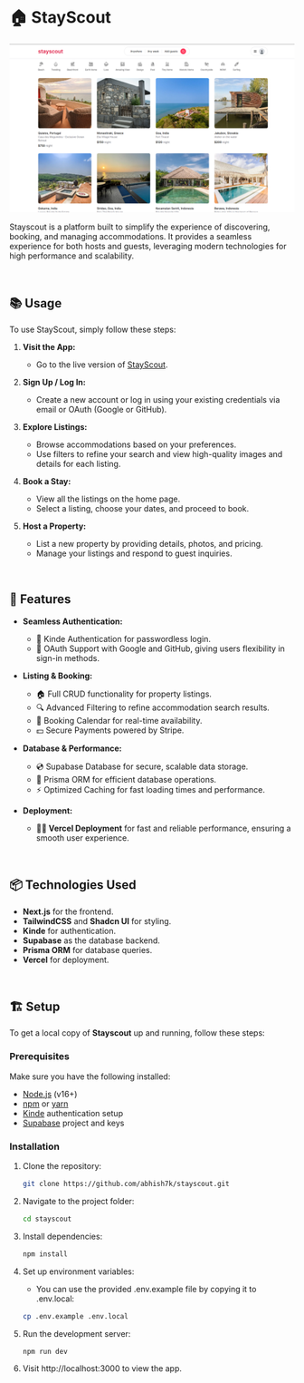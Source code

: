 # 🏠 StayScout

![Preview](./public/readme-img.png)


Stayscout is a platform built to simplify the experience of discovering, booking, and managing accommodations. It provides a seamless experience for both hosts and guests, leveraging modern technologies for high performance and scalability.




<br>

## 📚 Usage

To use StayScout, simply follow these steps:

1. **Visit the App:**
   - Go to the live version of [StayScout](https://stayscout.vercel.app/).

2. **Sign Up / Log In:**
   - Create a new account or log in using your existing credentials via email or OAuth (Google or GitHub).

3. **Explore Listings:**
   - Browse accommodations based on your preferences.
   - Use filters to refine your search and view high-quality images and details for each listing.

4. **Book a Stay:**
   - View all the listings on the home page.
   - Select a listing, choose your dates, and proceed to book.

5. **Host a Property:**
   - List a new property by providing details, photos, and pricing.
   - Manage your listings and respond to guest inquiries.


<br>


## 🚀 Features

- **Seamless Authentication:**
  - 🔐 Kinde Authentication for passwordless login.
  - 🔑 OAuth Support with Google and GitHub, giving users flexibility in sign-in methods.

- **Listing & Booking:**
  - 🏠 Full CRUD functionality for property listings.
  - 🔍 Advanced Filtering to refine accommodation search results.
  - 📅 Booking Calendar for real-time availability.
  - 💵 Secure Payments powered by Stripe.

- **Database & Performance:**
  - 💿 Supabase Database for secure, scalable data storage.
  - 💨 Prisma ORM for efficient database operations.
  - ⚡ Optimized Caching for fast loading times and performance.

- **Deployment:**
  - **😶‍🌫️ Vercel Deployment** for fast and reliable performance, ensuring a smooth user experience.

<br>

## 📦 Technologies Used
- **Next.js** for the frontend.
- **TailwindCSS** and **Shadcn UI** for styling.
- **Kinde** for authentication.
- **Supabase** as the database backend.
- **Prisma ORM** for database queries.
- **Vercel** for deployment.

<br>

## 🏗️ Setup

To get a local copy of **Stayscout** up and running, follow these steps:

### Prerequisites

Make sure you have the following installed:

- [Node.js](https://nodejs.org/) (v16+)
- [npm](https://www.npmjs.com/) or [yarn](https://yarnpkg.com/)
- [Kinde](https://kinde.com/) authentication setup
- [Supabase](https://supabase.com/) project and keys

### Installation

1. Clone the repository:
   ```bash
   git clone https://github.com/abhish7k/stayscout.git

2. Navigate to the project folder:
    ```bash
    cd stayscout

3. Install dependencies:
    ```bash
    npm install

4. Set up environment variables:
    
    - You can use the provided .env.example file by copying it to .env.local:
      
    ```bash
    cp .env.example .env.local

5. Run the development server:
    ```bash
    npm run dev

6. Visit http://localhost:3000 to view the app.


